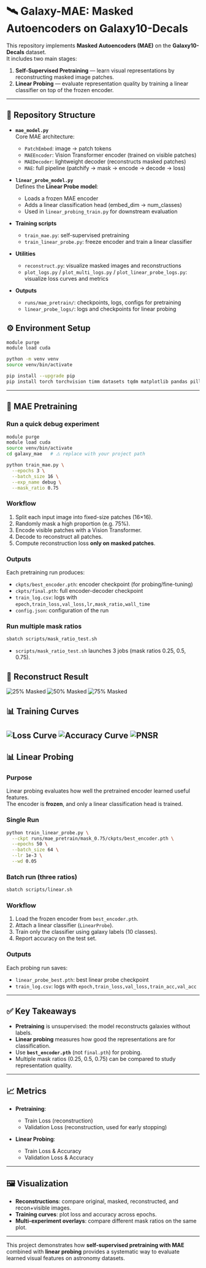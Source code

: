 # 🛰️ Galaxy-MAE: Masked Autoencoders on Galaxy10-Decals

This repository implements **Masked Autoencoders (MAE)** on the **Galaxy10-Decals** dataset.  
It includes two main stages:

1. **Self-Supervised Pretraining** — learn visual representations by reconstructing masked image patches.  
2. **Linear Probing** — evaluate representation quality by training a linear classifier on top of the frozen encoder.

---

## 📂 Repository Structure

- **`mae_model.py`**  
  Core MAE architecture:
  - `PatchEmbed`: image → patch tokens  
  - `MAEEncoder`: Vision Transformer encoder (trained on visible patches)  
  - `MAEDecoder`: lightweight decoder (reconstructs masked patches)  
  - `MAE`: full pipeline (patchify → mask → encode → decode → loss)

- **`linear_probe_model.py`**  
  Defines the **Linear Probe model**:  
  - Loads a frozen MAE encoder  
  - Adds a linear classification head (embed_dim → num_classes)  
  - Used in `linear_probing_train.py` for downstream evaluation

- **Training scripts**  
  - `train_mae.py`: self-supervised pretraining  
  - `train_linear_probe.py`: freeze encoder and train a linear classifier  

- **Utilities**  
  - `reconstruct.py`: visualize masked images and reconstructions  
  - `plot_logs.py` / `plot_multi_logs.py` / `plot_linear_probe_logs.py`: visualize loss curves and metrics  

- **Outputs**  
  - `runs/mae_pretrain/`: checkpoints, logs, configs for pretraining  
  - `linear_probe_logs/`: logs and checkpoints for linear probing  

## ⚙️ Environment Setup

```bash
module purge
module load cuda

python -m venv venv
source venv/bin/activate

pip install --upgrade pip
pip install torch torchvision timm datasets tqdm matplotlib pandas pillow
```
---

## 🧠 MAE Pretraining

### Run a quick debug experiment
```bash
module purge
module load cuda
source venv/bin/activate
cd galaxy_mae   # ⚠️ replace with your project path

python train_mae.py \
  --epochs 3 \
  --batch_size 16 \
  --exp_name debug \
  --mask_ratio 0.75
```

### Workflow
1. Split each input image into fixed-size patches (16×16).  
2. Randomly mask a high proportion (e.g. 75%).  
3. Encode visible patches with a Vision Transformer.  
4. Decode to reconstruct all patches.  
5. Compute reconstruction loss **only on masked patches**.  

### Outputs
Each pretraining run produces:
- `ckpts/best_encoder.pth`: encoder checkpoint (for probing/fine-tuning)  
- `ckpts/final.pth`: full encoder-decoder checkpoint  
- `train_log.csv`: logs with `epoch,train_loss,val_loss,lr,mask_ratio,wall_time`  
- `config.json`: configuration of the run  

### Run multiple mask ratios
```bash
sbatch scripts/mask_ratio_test.sh
```
- `scripts/mask_ratio_test.sh` launches 3 jobs (mask ratios 0.25, 0.5, 0.75).

## 🌌 Reconstruct Result
![25% Masked](reconstruct_results/recon_mask_0.25.png)
![50% Masked](reconstruct_results/recon_mask_0.5.png)
![75% Masked](reconstruct_results/recon_mask_0.75.png)

## 📊 Training Curves

![Loss Curve](recon_from_all_ckpts/plots_sorted/val_loss_overlay.png)
![Accuracy Curve](recon_from_all_ckpts/plots_sorted/train_loss_overlay.png)
![PNSR](recon_from_all_ckpts/plots_sorted/psnr_overlay.png)
---

## 📊 Linear Probing

### Purpose
Linear probing evaluates how well the pretrained encoder learned useful features.  
The encoder is **frozen**, and only a linear classification head is trained.

### Single Run
```bash
python train_linear_probe.py \
  --ckpt runs/mae_pretrain/mask_0.75/ckpts/best_encoder.pth \
  --epochs 50 \
  --batch_size 64 \
  --lr 1e-3 \
  --wd 0.05
```
### Batch run (three ratios)
``` bash
sbatch scripts/linear.sh
```
### Workflow
1. Load the frozen encoder from `best_encoder.pth`.  
2. Attach a linear classifier (`LinearProbe`).  
3. Train only the classifier using galaxy labels (10 classes).  
4. Report accuracy on the test set.  

### Outputs
Each probing run saves:
- `linear_probe_best.pth`: best linear probe checkpoint  
- `train_log.csv`: logs with `epoch,train_loss,val_loss,train_acc,val_acc`  

---

## ✅ Key Takeaways

- **Pretraining** is unsupervised: the model reconstructs galaxies without labels.  
- **Linear probing** measures how good the representations are for classification.  
- Use **`best_encoder.pth`** (not `final.pth`) for probing.  
- Multiple mask ratios (0.25, 0.5, 0.75) can be compared to study representation quality.  

---

## 📈 Metrics

- **Pretraining**:  
  - Train Loss (reconstruction)  
  - Validation Loss (reconstruction, used for early stopping)  

- **Linear Probing**:  
  - Train Loss & Accuracy  
  - Validation Loss & Accuracy  

---

## 🖼️ Visualization

- **Reconstructions**: compare original, masked, reconstructed, and recon+visible images.  
- **Training curves**: plot loss and accuracy across epochs.  
- **Multi-experiment overlays**: compare different mask ratios on the same plot.  

---

This project demonstrates how **self-supervised pretraining with MAE** combined with **linear probing** provides a systematic way to evaluate learned visual features on astronomy datasets.